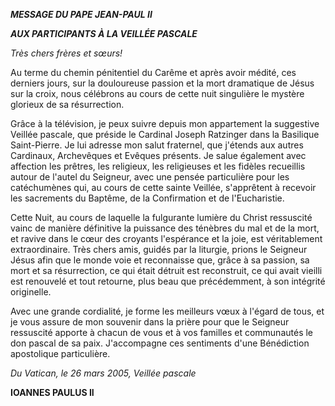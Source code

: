 ***MESSAGE DU PAPE JEAN-PAUL II***

***AUX PARTICIPANTS À *LA VEILLÉE PASCALE****

*Très chers frères et sœurs!*

Au terme du chemin pénitentiel du Carême et après avoir médité, ces derniers jours, sur la douloureuse passion et la mort dramatique de Jésus sur la croix, nous célébrons au cours de cette nuit singulière le mystère glorieux de sa résurrection.

Grâce à la télévision, je peux suivre depuis mon appartement la suggestive Veillée pascale, que préside le Cardinal Joseph Ratzinger dans la Basilique Saint-Pierre. Je lui adresse mon salut fraternel, que j'étends aux autres Cardinaux, Archevêques et Evêques présents. Je salue également avec affection les prêtres, les religieux, les religieuses et les fidèles recueillis autour de l'autel du Seigneur, avec une pensée particulière pour les catéchumènes qui, au cours de cette sainte Veillée, s'apprêtent à recevoir les sacrements du Baptême, de la Confirmation et de l'Eucharistie.

Cette Nuit, au cours de laquelle la fulgurante lumière du Christ ressuscité vainc de manière définitive la puissance des ténèbres du mal et de la mort, et ravive dans le cœur des croyants l'espérance et la joie, est véritablement extraordinaire. Très chers amis, guidés par la liturgie, prions le Seigneur Jésus afin que le monde voie et reconnaisse que, grâce à sa passion, sa mort et sa résurrection, ce qui était détruit est reconstruit, ce qui avait vieilli est renouvelé et tout retourne, plus beau que précédemment, à son intégrité originelle.

Avec une grande cordialité, je forme les meilleurs vœux à l'égard de tous, et je vous assure de mon souvenir dans la prière pour que le Seigneur ressuscité apporte à chacun de vous et à vos familles et communautés le don pascal de sa paix. J'accompagne ces sentiments d'une Bénédiction apostolique particulière.

*Du Vatican, le 26 mars 2005, Veillée pascale*

**IOANNES PAULUS II**